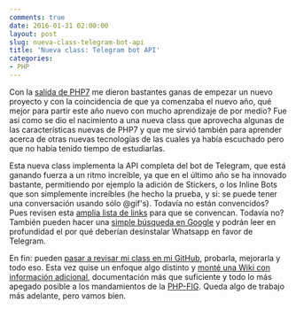 ```yaml
---
comments: true
date: 2016-01-31 02:00:00
layout: post
slug: nueva-class-telegram-bot-api
title: 'Nueva class: Telegram bot API'
categories:
- PHP
---
```


Con la [salida de PHP7](http://php.net/archive/2015.php#id2015-12-03-1) me dieron bastantes ganas de empezar un nuevo
proyecto y con la coincidencia de que ya comenzaba el nuevo año, qué mejor para partir este año nuevo con mucho 
aprendizaje de por medio? Fue así como se dio el nacimiento a una nueva class que aprovecha algunas de las 
características nuevas de PHP7 y que me sirvió también para aprender acerca de otras nuevas tecnologías de las cuales ya
había escuchado pero que no había tenido tiempo de estudiarlas. 

Esta nueva class implementa la API completa del bot de Telegram, que está ganando fuerza a un ritmo increíble, ya que en
el último año se ha innovado bastante, permitiendo por ejemplo la adición de Stickers, o los Inline Bots que son 
simplemente increíbles (he hecho la prueba, y si: se puede tener una conversación usando sólo @gif's). Todavía no están
convencidos? Pues revisen esta [amplia lista de links](https://telegram.org/press) para que se convencan. Todavía no? 
También pueden hacer una 
[simple búsqueda en Google](https://www.google.nl/search?client=safari&rls=en&q=ventajas+telegram+sobre+whatsapp&ie=UTF-8&oe=UTF-8&gfe_rd=cr&ei=eFmtVv2JKcPM-gaM0IWgBA) 
y podrán leer en profundidad el por qué deberían desinstalar Whatsapp en favor de Telegram.

En fin: pueden [pasar a revisar mi class en mi GitHub](https://github.com/unreal4u/telegram-api), probarla, mejorarla y 
todo eso. Esta vez quise un enfoque algo distinto y 
[monté una Wiki con información adicional](https://github.com/unreal4u/telegram-api/wiki), documentación más que 
suficiente y todo lo más apegado posible a los mandamientos de la [PHP-FIG](http://www.php-fig.org). Queda algo de 
trabajo más adelante, pero vamos bien.
